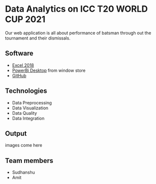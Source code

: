 # Data Analytics on ICC T20 WORLD CUP 2021

Our web application is all about performance of batsman through out the tournament and their dismissals.

## Software
-   [Excel 2018](https://www.microsoft.com/en-in/microsoft-365/excel)
-   [PowerBi Desktop](https://powerbi.microsoft.com/en-us/) from window store
-   [GitHub](https://github.com/)

## Technologies
-   Data Preprocessing
-   Data Visualization
-   Data Quality
-   Data Integration

## Output
images come here

## Team members
-   Sudhanshu
-   Amit
